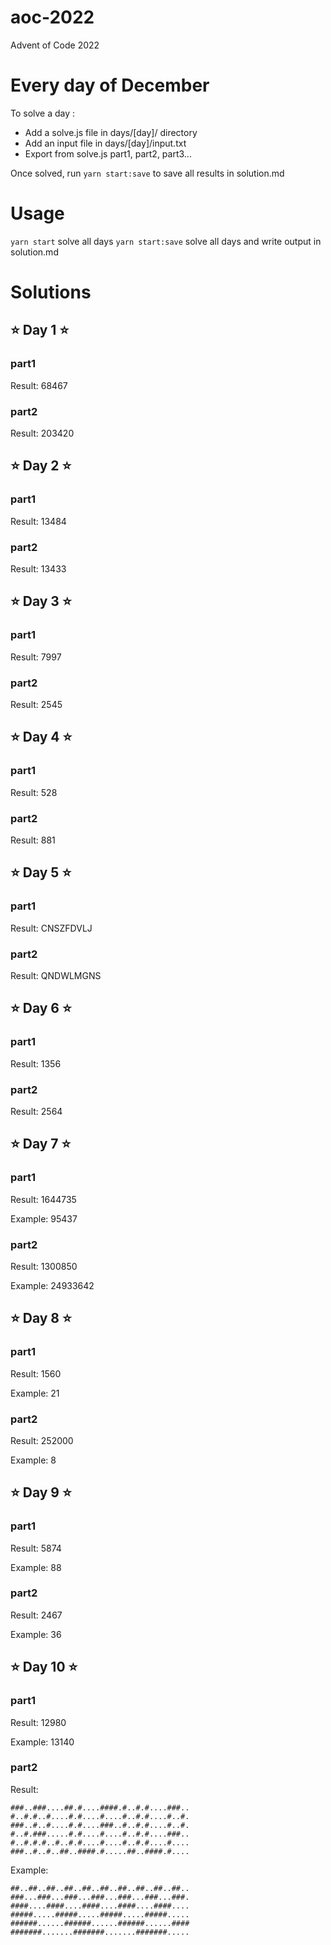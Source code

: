 # aoc-2022

Advent of Code 2022

# Every day of December

To solve a day :

- Add a solve.js file in days/[day]/ directory
- Add an input file in days/[day]/input.txt
- Export from solve.js part1, part2, part3...

Once solved, run `yarn start:save` to save all results in solution.md

# Usage

`yarn start` solve all days
`yarn start:save` solve all days and write output in solution.md

# Solutions


## ⭐️ Day 1 ⭐️

### part1 

 Result:  68467 

 

### part2 

 Result:  203420 

 


## ⭐️ Day 2 ⭐️

### part1 

 Result:  13484 

 

### part2 

 Result:  13433 

 


## ⭐️ Day 3 ⭐️

### part1 

 Result:  7997 

 

### part2 

 Result:  2545 

 


## ⭐️ Day 4 ⭐️

### part1 

 Result:  528 

 

### part2 

 Result:  881 

 


## ⭐️ Day 5 ⭐️

### part1 

 Result:  CNSZFDVLJ 

 

### part2 

 Result:  QNDWLMGNS 

 


## ⭐️ Day 6 ⭐️

### part1 

 Result:  1356 

 

### part2 

 Result:  2564 

 


## ⭐️ Day 7 ⭐️

### part1 

 Result:  1644735 

 Example: 95437

### part2 

 Result:  1300850 

 Example: 24933642


## ⭐️ Day 8 ⭐️

### part1 

 Result:  1560 

 Example: 21

### part2 

 Result:  252000 

 Example: 8


## ⭐️ Day 9 ⭐️

### part1 

 Result:  5874 

 Example: 88

### part2 

 Result:  2467 

 Example: 36


## ⭐️ Day 10 ⭐️

### part1 

 Result:  12980 

 Example: 13140

### part2 

 Result:  

```
###..###....##.#....####.#..#.#....###..
#..#.#..#....#.#....#....#..#.#....#..#.
###..#..#....#.#....###..#..#.#....#..#.
#..#.###.....#.#....#....#..#.#....###..
#..#.#.#..#..#.#....#....#..#.#....#....
###..#..#..##..####.#.....##..####.#....
``` 

 Example: 

```
##..##..##..##..##..##..##..##..##..##..
###...###...###...###...###...###...###.
####....####....####....####....####....
#####.....#####.....#####.....#####.....
######......######......######......####
#######.......#######.......#######.....
```

